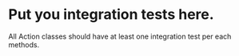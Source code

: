 # Put you integration tests here.
All Action classes should have at least one integration test per each methods.